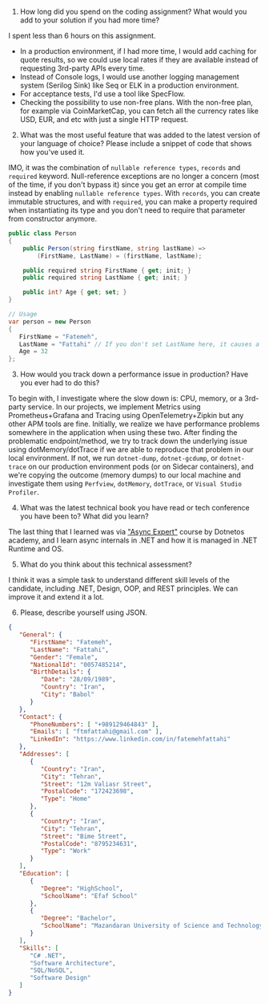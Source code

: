 1. How long did you spend on the coding assignment? What would you add to your solution if you had
   more time?

I spent less than 6 hours on this assignment.
- In a production environment, if I had more time, I would add caching for quote results, so we could use local rates if they are available instead of requesting 3rd-party APIs every time.
- Instead of Console logs, I would use another logging management system (Serilog Sink) like Seq or ELK in a production environment.
- For acceptance tests, I'd use a tool like SpecFlow.
- Checking the possibility to use non-free plans. With the non-free plan, for example via CoinMarketCap, you can fetch all the currency rates like USD, EUR, and etc with just a single HTTP request.

2. What was the most useful feature that was added to the latest version of your language of choice?
Please include a snippet of code that shows how you've used it.

IMO, it was the combination of `nullable reference types`, `records` and `required` keyword. Null-reference exceptions are no longer a concern (most of the time, if you don't bypass it) since you get an error at compile time instead by enabling `nullable reference types`.  With `records`, you can create immutable structures, and with `required`, you can make a property required when instantiating its type and you don't need to require that parameter from constructor anymore.
```csharp
public class Person
{
    public Person(string firstName, string lastName) =>
        (FirstName, LastName) = (firstName, lastName);

    public required string FirstName { get; init; }
    public required string LastName { get; init; }

    public int? Age { get; set; }
}

// Usage
var person = new Person
{
   FirstName = "Fatemeh",
   LastName = "Fattahi" // If you don't set LastName here, it causes a compilation error.
   Age = 32
};
```

3. How would you track down a performance issue in production? Have you ever had to do this?

To begin with, I investigate where the slow down is: CPU, memory, or a 3rd-party service. In our projects, we implement Metrics using Prometheus+Grafana and Tracing using OpenTelemetry+Zipkin but any other APM tools are fine. Initially, we realize we have performance problems somewhere in the application when using these two.
After finding the problematic endpoint/method, we try to track down the underlying issue using dotMemory/dotTrace if we are able to reproduce that problem in our local environment. If not, we run `dotnet-dump`, `dotnet-gcdump`, or `dotnet-trace` on our production environment pods (or on Sidecar containers), and we're copying the outcome (memory dumps) to our local machine and investigate them using `Perfview`, `dotMemory`, `dotTrace`, or `Visual Studio Profiler`.


4. What was the latest technical book you have read or tech conference you have been to? What did you
learn?

The last thing that I learned was via ["Async Expert"](https://asyncexpert.com) course by Dotnetos academy, and I learn async internals in .NET and how it is managed in .NET Runtime and OS.


5. What do you think about this technical assessment?

I think it was a simple task to understand different skill levels of the candidate, including .NET, Design, OOP, and REST principles. We can improve it and extend it a lot.


6. Please, describe yourself using JSON.

```json 
{
   "General": {
      "FirstName": "Fatemeh",
      "LastName": "Fattahi",
      "Gender": "Female",
      "NationalId": "0057485214",
      "BirthDetails": {
         "Date": "28/09/1989",
         "Country": "Iran",
         "City": "Babol"
      }
   },
   "Contact": {
      "PhoneNumbers": [ "+989129464843" ],
      "Emails": [ "ftmfattahi@gmail.com" ],
      "LinkedIn": "https://www.linkedin.com/in/fatemehfattahi"
   },
   "Addresses": [
      {
         "Country": "Iran",
         "City": "Tehran",
         "Street": "12m Valiasr Street",
         "PostalCode": "172423698",
         "Type": "Home"
      },
      {
         "Country": "Iran",
         "City": "Tehran",
         "Street": "Bime Street",
         "PostalCode": "8795234631",
         "Type": "Work"
      }
   ],
   "Education": [
      {
         "Degree": "HighSchool",
         "SchoolName": "Efaf School"
      },
      {
         "Degree": "Bachelor",
         "SchoolName": "Mazandaran University of Science and Technology"
      }
   ],
   "Skills": [
      "C# .NET",
      "Software Architecture",
      "SQL/NoSQL",
      "Software Design"
   ]
}
```
